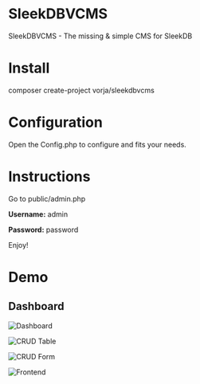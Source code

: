 # SleekDBVCMS
 SleekDBVCMS - The missing & simple CMS for SleekDB
 
# Install
composer create-project vorja/sleekdbvcms

# Configuration

Open the Config.php to configure and fits your needs.

# Instructions
Go to public/admin.php

**Username:** admin

**Password:** password

Enjoy!

# Demo

## Dashboard

![Dashboard](https://raw.githubusercontent.com/vorja/SleekDBVCMS/main/demo/dashboard.PNG)

![CRUD Table](https://raw.githubusercontent.com/vorja/SleekDBVCMS/main/demo/table.PNG)

![CRUD Form](https://raw.githubusercontent.com/vorja/SleekDBVCMS/main/demo/edit.PNG)

![Frontend](https://raw.githubusercontent.com/vorja/SleekDBVCMS/main/demo/frontend.PNG)